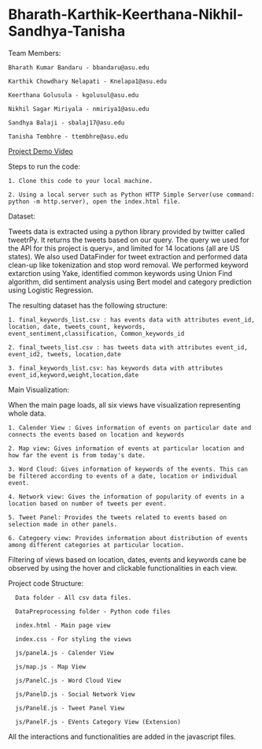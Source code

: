 # Bharath-Karthik-Keerthana-Nikhil-Sandhya-Tanisha

Team Members:

    Bharath Kumar Bandaru - bbandaru@asu.edu

    Karthik Chowdhary Nelapati - Knelapa1@asu.edu

    Keerthana Golusula - kgolusul@asu.edu

    Nikhil Sagar Miriyala - nmiriya1@asu.edu

    Sandhya Balaji - sbalaj17@asu.edu

    Tanisha Tembhre - ttembhre@asu.edu
   
[Project Demo Video](https://youtu.be/ngxUOwSYelE)


Steps to run the code:

    1. Clone this code to your local machine.

    2. Using a local server such as Python HTTP Simple Server(use command: python -m http.server), open the index.html file.


Dataset:

Tweets data is extracted using a python library provided by twitter called tweetrPy. It returns the tweets based on our query.
The query we used for the API for this project is query=<Location September>, and limited for 14 locations (all are US states).
We also used DataFinder for tweet extraction and performed data clean-up like tokenization and stop word removal. We performed keyword extarction using Yake, identified common keywords using Union Find algorithm, did sentiment analysis using Bert model and category prediction using Logistic Regression.

The resulting dataset has the following structure:
    
    1. final_keywords_list.csv : has events data with attributes event_id, location, date, tweets_count, keywords, event_sentiment,classification, Common_keywords_id
    
    2. final_tweets_list.csv : has tweets data with attributes event_id, event_id2, tweets, location,date
    
    3. final_keywords_list.csv: has keywords data with attributes event_id,keyword,weight,location,date
  
Main Visualization:
    
When the main page loads, all six views have visualization representing whole data. 
    
    1. Calender View : Gives information of events on particular date and connects the events based on location and keywords

    2. Map view: Gives information of events at particular location and how far the event is from today's date.

    3. Word Cloud: Gives information of keywords of the events. This can be filtered according to events of a date, location or individual event.

    4. Network view: Gives the information of popularity of events in a location based on number of tweets per event.

    5. Tweet Panel: Provides the tweets related to events based on selection made in other panels.

    6. Categoery view: Provides information about distribution of events among different categories at particular location.
 
Filtering of views based on location, dates, events and keywords cane be observed by using the hover and clickable functionalities in each view.
    
Project code Structure:
    
      Data folder - All csv data files.

      DataPreprocessing folder - Python code files 

      index.html - Main page view

      index.css - For styling the views

      js/panelA.js - Calender View 

      js/map.js - Map View 

      js/PanelC.js - Word Cloud View

      js/PanelD.js - Social Network View

      js/PanelE.js - Tweet Panel View

      js/PanelF.js - EVents Category View (Extension)
    
  All the interactions and functionalities are added in the javascript files.
    




